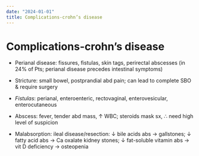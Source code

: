 ```yaml
---
date: "2024-01-01"
title: Complications-crohn’s disease
---
```


# Complications-crohn’s disease

* Perianal disease: fissures, fistulas, skin tags, perirectal abscesses (in 24% of Pts; perianal disease precedes intestinal symptoms)

* Stricture: small bowel, postprandial abd pain; can lead to complete SBO & require surgery

* _Fistulas_: perianal, enteroenteric, rectovaginal, enterovesicular, enterocutaneous

* Abscess: fever, tender abd mass, ↑ WBC; steroids mask sx, ∴ need high level of suspicion

* Malabsorption: ileal disease/resection: ↓ bile acids abs → gallstones; ↓ fatty acid abs → Ca oxalate kidney stones; ↓ fat-soluble vitamin abs → vit D deficiency → osteopenia
